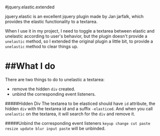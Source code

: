 #jquery.elastic.extended

jquery.elastic is an excellent jquery plugin made by Jan jarfalk, which provides the elastic functionality to a textarea.

When I use it in my project, I need to toggle a textarea between elastic and unelastic according to user's behavior, but 
the plugin doesn't provide a `unelastic` method, so I extended the original plugin a little bit, to provide a `unelastic`
method to clear things up.
 
##What I do
===
There are two things to do to unelastic a textarea:
* remove the hidden `div` created.
* unbind the corresponding event listeners.

#####Hidden Div
The textarea to be elasticed should have `id` attribute, the hidden `div` with the textarea id and a suffix `-elasticed`.
And when you call `unelastic` on the textarea, it will search for the `div` and remove it.

#####Unbind the corresponding event listeners
`keyup change cut paste resize update blur input paste` will be unbinded. 
